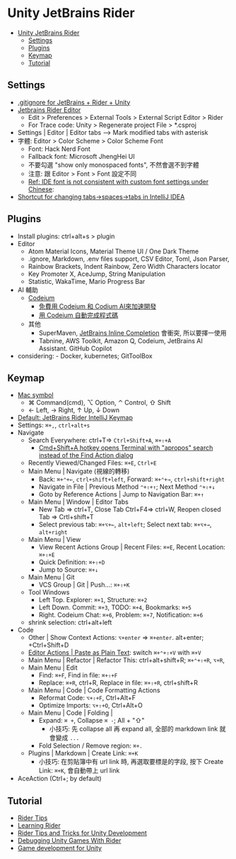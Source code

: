 # Unity JetBrains Rider

<!-- TOC -->
* [Unity JetBrains Rider](#unity-jetbrains-rider)
  * [Settings](#settings)
  * [Plugins](#plugins)
  * [Keymap](#keymap)
  * [Tutorial](#tutorial)
<!-- TOC -->

## Settings

- [.gitignore for JetBrains + Rider + Unity](https://www.toptal.com/developers/gitignore/api/jetbrains+all,rider,unity)
- [Jetbrains Rider Editor](https://docs.unity3d.com/Packages/com.unity.ide.rider@3.0/manual/using-the-jetbrains-rider-editor-package.html)
  - Edit > Preferences > External Tools > External Script Editor > Rider
  - For Trace code: Unity > Regenerate project File > *.csproj
- Settings | Editor | Editor tabs --> Mark modified tabs with asterisk
- 字體: Editor > Color Scheme > Color Scheme Font
  - Font: Hack Nerd Font
  - Fallback font: Microsoft JhengHei UI 
  - 不要勾選 "show only monospaced fonts", 不然會選不到字體
  - 注意: 跟 Editor > Font > Font 設定不同
  - [Ref: IDE font is not consistent with custom font settings under Chinese](https://youtrack.jetbrains.com/issue/RIDER-89585/IDE-font-is-not-consistent-with-custom-font-settings-under-Chinese):
- [Shortcut for changing tabs->spaces->tabs in IntelliJ IDEA](https://stackoverflow.com/questions/41532061/shortcut-for-changing-tabs-spaces-tabs-in-intellij-idea)

## Plugins

- Install plugins: ctrl+alt+s > plugin
- Editor
  - Atom Material Icons, Material Theme UI / One Dark Theme
  - .ignore, Markdown, .env files support, CSV Editor, Toml, Json Parser,
  - Rainbow Brackets, Indent Rainbow, Zero Width Characters locator
  - Key Promoter X, AceJump, String Manipulation
  - Statistic, WakaTime, Mario Progress Bar
- AI 輔助
  - [Codeium](https://blog.user.today/github-copilot-ai-alternatives/#title_i-8) 
    - [免費用 Codeium 和 Codium AI來加速開發](https://medium.com/@sarala0725/%E5%85%8D%E8%B2%BB%E7%94%A8codeium%E5%92%8Ccodium-ai%E4%BE%86%E5%8A%A0%E9%80%9F%E9%96%8B%E7%99%BC-d43c060a557d)
    - [用 Codeium 自動完成程式碼](https://b6land.github.io/Codeium_Intro/)
  - 其他
    - SuperMaven, [JetBrains Inline Completion](https://www.jetbrains.com/help/idea/full-line-code-completion.html) 會衝突, 所以要擇一使用
    - Tabnine, AWS Toolkit, Amazon Q, Codeium, JetBrains AI Assistant. GitHub Copilot
- considering: - Docker, kubernetes; GitToolBox

## Keymap

- [Mac symbol](https://gist.github.com/jlyonsmith/6992156f18c423fd1c5af068aa311fb5)
  - ⌘ Command(cmd), ⌥ Option, ⌃ Control,  ⇧ Shift
  - ← Left, → Right, ↑ Up, ↓ Down
- [Default: JetBrains Rider IntelliJ Keymap](https://resources.jetbrains.com/storage/products/rider/docs/Rider_default_win_shortcuts.pdf)
- Settings: `⌘+,`, `ctrl+alt+s`
- Navigate
  - Search Everywhere: ctrl+T=> `Ctrl+Shift+A`, `⌘+⇧+A`
    - [Cmd+Shift+A hotkey opens Terminal with "apropos" search instead of the Find Action dialog](https://intellij-support.jetbrains.com/hc/en-us/articles/360005137400-Cmd-Shift-A-hotkey-opens-Terminal-with-apropos-search-instead-of-the-Find-Action-dialog)
  - Recently Viewed/Changed Files: `⌘+E`, `Ctrl+E`
  - Main Menu | Navigate (視線的轉移)
    - Back: `⌘+⌃+←`, `ctrl+shift+left`, Forward: `⌘+⌃+→`, `ctrl+shift+right`
    - Navigate in File | Previous Method `⌃+⇧+↑`; Next Method `⌃+⇧+↓` 
    - Goto by Reference Actions | Jump to Navigation Bar: `⌘+↑`
  - Main Menu | Window | Editor Tabs
    - New Tab => ctrl+T, Close Tab Ctrl+F4=> ctrl+W, Reopen closed Tab => Crtl+shift+T
    - Select previous tab: `⌘+⌥+←`, `alt+left`; Select next tab: `⌘+⌥+→`, `alt+right`
  - Main Menu | View 
    - View Recent Actions Group | Recent Files: `⌘+E`, Recent Location: `⌘+⇧+E`
    - Quick Definition: `⌘+⇧+D`
    - Jump to Source: `⌘+↓`
  - Main Menu | Git 
    - VCS Group | Git | Push...: `⌘+⇧+K`
  - Tool Windows
    - Left Top. Explorer: `⌘+1`, Structure: `⌘+2`
    - Left Down. Commit: `⌘+3`, TODO: `⌘+4`, Bookmarks: `⌘+5`
    - Right. Codeium Chat: `⌘+6`, Problem: `⌘+7`, Notification: `⌘+6`
  - shrink selection: ctrl+alt+left
- Code
  - Other | Show Context Actions: `⌥+enter` => `⌘+enter`. alt+enter; +Ctrl+Shift+D
  - [Editor Actions | Paste as Plain Text](https://stackoverflow.com/questions/76500225/rider-copying-and-pasting-text-from-word-pastes-as-image-link/79150716#79150716): switch `⌘+⌃+⇧+V` with `⌘+V`
  - Main Menu | Refactor | Refactor This: ctrl+alt+shift+R; `⌘+⌃+⇧+R`, `⌥+R`, 
  - Main Menu | Edit
    - Find: `⌘+F`, Find in file: `⌘+⇧+F`
    - Replace: `⌘+R`, ctrl+R, Replace in file: `⌘+⇧+R`, ctrl+shift+R
  - Main Menu | Code | Code Formatting Actions
    - Reformat Code: `⌥+⇧+F`, Ctrl+Alt+F 
    - Optimize Imports: `⌥+⇧+O`, Ctrl+Alt+O
  - Main Menu | Code | Folding | 
    - Expand: `⌘ +`, Collapse `⌘ -`; All + "⇧" 
      - 小技巧: 先 collapse all 再 expand all, 全部的 markdown link 就會變成 `...`
    - Fold Selection / Remove region: `⌘+.`
  - Plugins | Markdown | Create Link: `⌘+K`
    - 小技巧: 在剪貼簿中有 url link 時, 再選取要標是的字段, 按下 Create Link: `⌘+K`, 會自動帶上 url link 
- AceAction (Ctrl+; by default)

## Tutorial

- [Rider Tips](https://www.youtube.com/watch?v=2nWJSgmd-gE)
- [Learning Rider](https://www.jetbrains.com/rider/documentation/)
- [Rider Tips and Tricks for Unity Development](https://www.jetbrains.com/guide/gamedev/links/rider-tips-and-tricks-for-unity-development/)
- [Debugging Unity Games With Rider](https://www.jetbrains.com/guide/gamedev/links/debugging-unity-games-with-rider/)
- [Game development for Unity](https://www.jetbrains.com/help/rider/Unity.html)
